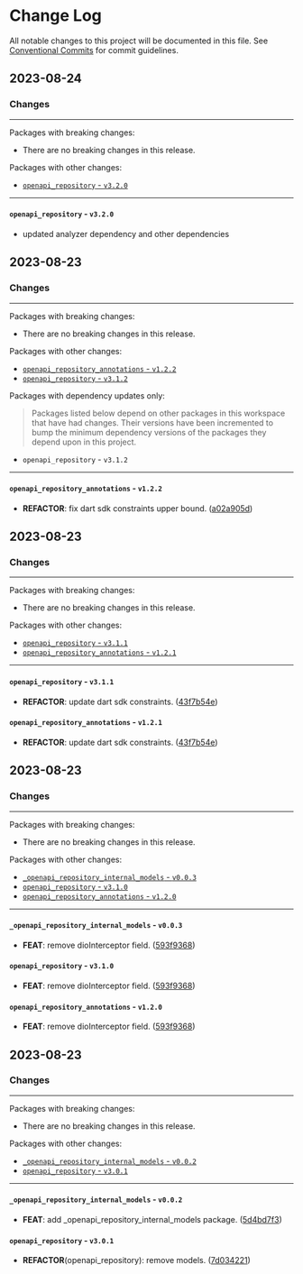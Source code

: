 # Change Log

All notable changes to this project will be documented in this file.
See [Conventional Commits](https://conventionalcommits.org) for commit guidelines.

## 2023-08-24

### Changes

---

Packages with breaking changes:

 - There are no breaking changes in this release.

Packages with other changes:

 - [`openapi_repository` - `v3.2.0`](#openapi_repository---v320)

---

#### `openapi_repository` - `v3.2.0`

 - updated analyzer dependency and other dependencies


## 2023-08-23

### Changes

---

Packages with breaking changes:

 - There are no breaking changes in this release.

Packages with other changes:

 - [`openapi_repository_annotations` - `v1.2.2`](#openapi_repository_annotations---v122)
 - [`openapi_repository` - `v3.1.2`](#openapi_repository---v312)

Packages with dependency updates only:

> Packages listed below depend on other packages in this workspace that have had changes. Their versions have been incremented to bump the minimum dependency versions of the packages they depend upon in this project.

 - `openapi_repository` - `v3.1.2`

---

#### `openapi_repository_annotations` - `v1.2.2`

 - **REFACTOR**: fix dart sdk constraints upper bound. ([a02a905d](https://github.com/djangoflow/list_bloc/commit/a02a905d22afb449492cd7830cf19173e5e4057a))


## 2023-08-23

### Changes

---

Packages with breaking changes:

 - There are no breaking changes in this release.

Packages with other changes:

 - [`openapi_repository` - `v3.1.1`](#openapi_repository---v311)
 - [`openapi_repository_annotations` - `v1.2.1`](#openapi_repository_annotations---v121)

---

#### `openapi_repository` - `v3.1.1`

 - **REFACTOR**: update dart sdk constraints. ([43f7b54e](https://github.com/djangoflow/list_bloc/commit/43f7b54ea5e1e5cde5981683c00005222c3ad86e))

#### `openapi_repository_annotations` - `v1.2.1`

 - **REFACTOR**: update dart sdk constraints. ([43f7b54e](https://github.com/djangoflow/list_bloc/commit/43f7b54ea5e1e5cde5981683c00005222c3ad86e))


## 2023-08-23

### Changes

---

Packages with breaking changes:

 - There are no breaking changes in this release.

Packages with other changes:

 - [`_openapi_repository_internal_models` - `v0.0.3`](#_openapi_repository_internal_models---v003)
 - [`openapi_repository` - `v3.1.0`](#openapi_repository---v310)
 - [`openapi_repository_annotations` - `v1.2.0`](#openapi_repository_annotations---v120)

---

#### `_openapi_repository_internal_models` - `v0.0.3`

 - **FEAT**: remove dioInterceptor field. ([593f9368](https://github.com/djangoflow/list_bloc/commit/593f9368f1927ad6803f0d147992feff3e582151))

#### `openapi_repository` - `v3.1.0`

 - **FEAT**: remove dioInterceptor field. ([593f9368](https://github.com/djangoflow/list_bloc/commit/593f9368f1927ad6803f0d147992feff3e582151))

#### `openapi_repository_annotations` - `v1.2.0`

 - **FEAT**: remove dioInterceptor field. ([593f9368](https://github.com/djangoflow/list_bloc/commit/593f9368f1927ad6803f0d147992feff3e582151))


## 2023-08-23

### Changes

---

Packages with breaking changes:

 - There are no breaking changes in this release.

Packages with other changes:

 - [`_openapi_repository_internal_models` - `v0.0.2`](#_openapi_repository_internal_models---v002)
 - [`openapi_repository` - `v3.0.1`](#openapi_repository---v301)

---

#### `_openapi_repository_internal_models` - `v0.0.2`

 - **FEAT**: add _openapi_repository_internal_models package. ([5d4bd7f3](https://github.com/djangoflow/list_bloc/commit/5d4bd7f37533a16663905ca0bb6e625de7ff54e1))

#### `openapi_repository` - `v3.0.1`

 - **REFACTOR**(openapi_repository): remove models. ([7d034221](https://github.com/djangoflow/list_bloc/commit/7d03422142c761c23e42cb62343b8987acf712b0))

